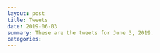 ```yaml
---
layout: post
title: Tweets
date: 2019-06-03
summary: These are the tweets for June 3, 2019.
categories:
---
```


